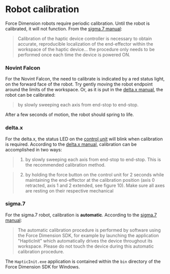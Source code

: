 
<!-- License

Copyright 2022 Neuromechatronics Lab, Carnegie Mellon University

Created by: a. whit. (nml@whit.contact)

This Source Code Form is subject to the terms of the Mozilla Public
License, v. 2.0. If a copy of the MPL was not distributed with this
file, You can obtain one at https://mozilla.org/MPL/2.0/.
-->


# Robot calibration

Force Dimension robots require periodic calibration. Until the robot is 
calibrated, it will not function. From the [sigma.7 manual](sigma_7_manual_20):

> Calibration of the haptic device controller is necessary to obtain accurate, 
  reproducible localization of the end-effector within the workspace of the 
  haptic device... the procedure only needs to be performed once each time the 
  device is powered ON.

[sigma_7_manual_20]: <!-- ../../force_dimension-3.13.2/manuals/user%20manual%20-%20sigma.7.pdf#page=20 -->

### Novint Falcon

For the Novint Falcon, the need to calibrate is indicated by a red status 
light, on the forward face of the robot. Try gently moving the robot endpoint 
around the limits of the workspace. Or, as it is put in the 
[delta.x manual](delta_x_manual), the robot can be calibrated:

> by slowly sweeping each axis from end-stop to end-stop.

After a few seconds of motion, the robot should spring to life.

[delta_x_manual_17]: <!-- ../../force_dimension-3.13.2/manuals/user%20manual%20-%20delta.x.pdf#page=17 -->

### delta.x

For the delta.x, the status LED on the [control unit](delta_x_manual_16) will 
blink when calibration is required. According to the 
[delta.x manual](delta_x_manual_17), calibration can be accomplished in two 
ways:

> 1. by slowly sweeping each axis from end-stop to end-stop. This is the 
  recommended calibration method.

> 2. by holding the force button on the control unit for 2 seconds while 
  maintaining the end-effector at the calibration position (axis 0 retracted, 
  axis 1 and 2 extended, see figure 10). Make sure all axes are resting on 
  their respective mechanical

[delta_x_manual_16]: <!-- ../../force_dimension-3.13.2/manuals/user%20manual%20-%20delta.x.pdf#page=16 -->

### sigma.7

For the sigma.7 robot, calibration is **automatic**. According to the 
[sigma.7 manual](sigma_7_manual_20):

> The automatic calibration procedure is performed by software using the Force 
  Dimension SDK, for example by launching the application "HapticInit" which 
  automatically drives the device throughout its workspace. Please do not touch 
  the device during this automatic calibration procedure.

The ``HapticInit.exe`` application is contained within the ``bin`` directory of the Force Dimension SDK for Windows.


